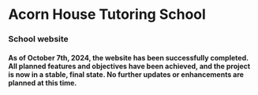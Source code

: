 # Acorn House Tutoring School
### School website

#### As of October 7th, 2024, the website has been successfully completed. All planned features and objectives have been achieved, and the project is now in a stable, final state. No further updates or enhancements are planned at this time.